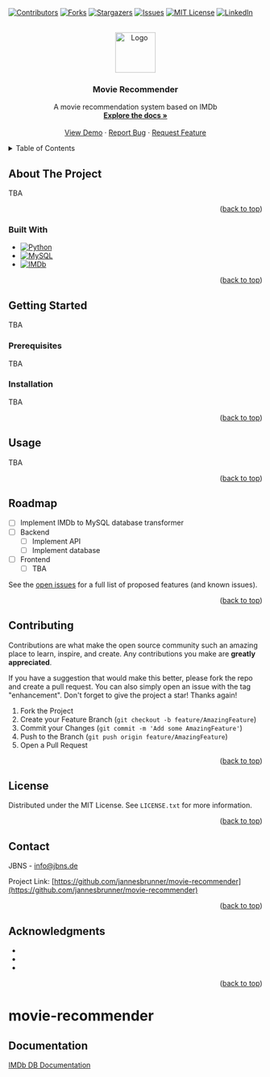 <!-- Improved compatibility of back to top link: See: https://github.com/othneildrew/Best-README-Template/pull/73 -->
<a name="readme-top"></a>
<!--
*** Thanks for checking out the Best-README-Template. If you have a suggestion
*** that would make this better, please fork the repo and create a pull request
*** or simply open an issue with the tag "enhancement".
*** Don't forget to give the project a star!
*** Thanks again! Now go create something AMAZING! :D
-->



<!-- PROJECT SHIELDS -->
<!--
*** I'm using markdown "reference style" links for readability.
*** Reference links are enclosed in brackets [ ] instead of parentheses ( ).
*** See the bottom of this document for the declaration of the reference variables
*** for contributors-url, forks-url, etc. This is an optional, concise syntax you may use.
*** https://www.markdownguide.org/basic-syntax/#reference-style-links
-->
[![Contributors][contributors-shield]][contributors-url]
[![Forks][forks-shield]][forks-url]
[![Stargazers][stars-shield]][stars-url]
[![Issues][issues-shield]][issues-url]
[![MIT License][license-shield]][license-url]
[![LinkedIn][linkedin-shield]][linkedin-url]



<!-- PROJECT LOGO -->
<br />
<div align="center">
  <a href="https://github.com/jannesbrunner/movie-recommender">
    <img src="images/logo.png" alt="Logo" width="80" height="80">
  </a>

<h3 align="center">Movie Recommender</h3>

  <p align="center">
    A movie recommendation system based on IMDb
    <br />
    <a href="https://github.com/jannesbrunner/movie-recommender"><strong>Explore the docs »</strong></a>
    <br />
    <br />
    <a href="https://github.com/jannesbrunner/movie-recommender">View Demo</a>
    ·
    <a href="https://github.com/jannesbrunner/movie-recommender/issues">Report Bug</a>
    ·
    <a href="https://github.com/jannesbrunner/movie-recommender/issues">Request Feature</a>
  </p>
</div>



<!-- TABLE OF CONTENTS -->
<details>
  <summary>Table of Contents</summary>
  <ol>
    <li>
      <a href="#about-the-project">About The Project</a>
      <ul>
        <li><a href="#built-with">Built With</a></li>
      </ul>
    </li>
    <li>
      <a href="#getting-started">Getting Started</a>
      <ul>
        <li><a href="#prerequisites">Prerequisites</a></li>
        <li><a href="#installation">Installation</a></li>
      </ul>
    </li>
    <li><a href="#usage">Usage</a></li>
    <li><a href="#roadmap">Roadmap</a></li>
    <li><a href="#contributing">Contributing</a></li>
    <li><a href="#license">License</a></li>
    <li><a href="#contact">Contact</a></li>
    <li><a href="#acknowledgments">Acknowledgments</a></li>
  </ol>
</details>



<!-- ABOUT THE PROJECT -->
## About The Project

TBA


<p align="right">(<a href="#readme-top">back to top</a>)</p>



### Built With

* [![Python][Python]][Python-url]
* [![MySQL][MySQL]][MySQL-url]
* [![IMDb][IMDb]][IMDb]

<p align="right">(<a href="#readme-top">back to top</a>)</p>



<!-- GETTING STARTED -->
## Getting Started

TBA

### Prerequisites

TBA

### Installation

TBA


<p align="right">(<a href="#readme-top">back to top</a>)</p>



<!-- USAGE EXAMPLES -->
## Usage

TBA



<p align="right">(<a href="#readme-top">back to top</a>)</p>



<!-- ROADMAP -->
## Roadmap

- [ ] Implement IMDb to MySQL database transformer
- [ ] Backend
    - [ ] Implement API
    - [ ] Implement database
- [ ] Frontend
    - [ ] TBA

See the [open issues](https://github.com/jannesbrunner/movie-recommender/issues) for a full list of proposed features (and known issues).

<p align="right">(<a href="#readme-top">back to top</a>)</p>



<!-- CONTRIBUTING -->
## Contributing

Contributions are what make the open source community such an amazing place to learn, inspire, and create. Any contributions you make are **greatly appreciated**.

If you have a suggestion that would make this better, please fork the repo and create a pull request. You can also simply open an issue with the tag "enhancement".
Don't forget to give the project a star! Thanks again!

1. Fork the Project
2. Create your Feature Branch (`git checkout -b feature/AmazingFeature`)
3. Commit your Changes (`git commit -m 'Add some AmazingFeature'`)
4. Push to the Branch (`git push origin feature/AmazingFeature`)
5. Open a Pull Request

<p align="right">(<a href="#readme-top">back to top</a>)</p>



<!-- LICENSE -->
## License

Distributed under the MIT License. See `LICENSE.txt` for more information.

<p align="right">(<a href="#readme-top">back to top</a>)</p>



<!-- CONTACT -->
## Contact

JBNS - info@jbns.de

Project Link: [https://github.com/jannesbrunner/movie-recommender](https://github.com/jannesbrunner/movie-recommender)

<p align="right">(<a href="#readme-top">back to top</a>)</p>



<!-- ACKNOWLEDGMENTS -->
## Acknowledgments

* []()
* []()
* []()

<p align="right">(<a href="#readme-top">back to top</a>)</p>



<!-- MARKDOWN LINKS & IMAGES -->
<!-- https://www.markdownguide.org/basic-syntax/#reference-style-links -->
[contributors-shield]: https://img.shields.io/github/contributors/jannesbrunner/movie-recommender.svg?style=for-the-badge
[contributors-url]: https://github.com/jannesbrunner/movie-recommender/graphs/contributors
[forks-shield]: https://img.shields.io/github/forks/jannesbrunner/movie-recommender.svg?style=for-the-badge
[forks-url]: https://github.com/jannesbrunner/movie-recommender/network/members
[stars-shield]: https://img.shields.io/github/stars/jannesbrunner/movie-recommender.svg?style=for-the-badge
[stars-url]: https://github.com/jannesbrunner/movie-recommender/stargazers
[issues-shield]: https://img.shields.io/github/issues/jannesbrunner/movie-recommender.svg?style=for-the-badge
[issues-url]: https://github.com/jannesbrunner/movie-recommender/issues
[license-shield]: https://img.shields.io/github/license/jannesbrunner/movie-recommender.svg?style=for-the-badge
[license-url]: https://github.com/jannesbrunner/movie-recommender/blob/master/LICENSE.txt
[linkedin-shield]: https://img.shields.io/badge/-LinkedIn-black.svg?style=for-the-badge&logo=linkedin&colorB=555
[linkedin-url]: https://linkedin.com/in/linkedin_username
[product-screenshot]: images/screenshot.png
[Next.js]: https://img.shields.io/badge/next.js-000000?style=for-the-badge&logo=nextdotjs&logoColor=white
[Next-url]: https://nextjs.org/
[React.js]: https://img.shields.io/badge/React-20232A?style=for-the-badge&logo=react&logoColor=61DAFB
[React-url]: https://reactjs.org/
[Vue.js]: https://img.shields.io/badge/Vue.js-35495E?style=for-the-badge&logo=vuedotjs&logoColor=4FC08D
[Vue-url]: https://vuejs.org/
[Angular.io]: https://img.shields.io/badge/Angular-DD0031?style=for-the-badge&logo=angular&logoColor=white
[Angular-url]: https://angular.io/
[Svelte.dev]: https://img.shields.io/badge/Svelte-4A4A55?style=for-the-badge&logo=svelte&logoColor=FF3E00
[Svelte-url]: https://svelte.dev/
[Laravel.com]: https://img.shields.io/badge/Laravel-FF2D20?style=for-the-badge&logo=laravel&logoColor=white
[Laravel-url]: https://laravel.com
[Bootstrap.com]: https://img.shields.io/badge/Bootstrap-563D7C?style=for-the-badge&logo=bootstrap&logoColor=white
[Bootstrap-url]: https://getbootstrap.com
[JQuery.com]: https://img.shields.io/badge/jQuery-0769AD?style=for-the-badge&logo=jquery&logoColor=white
[JQuery-url]: https://jquery.com 
[Python]: https://img.shields.io/badge/Python-14354C?style=for-the-badge&logo=python&logoColor=white
[Python-url]: https://www.python.org/
[IMDb]: https://img.shields.io/badge/IMDb-000000?style=for-the-badge&logo=imdb&logoColor=white
[IMDb-url]: https://www.imdb.com/interfaces/
[MySQL]: https://img.shields.io/badge/MySQL-00000F?style=for-the-badge&logo=mysql&logoColor=white
[MySQL-url]: https://www.mysql.com/



# movie-recommender



## Documentation

[IMDb DB Documentation](https://www.imdb.com/interfaces/)
